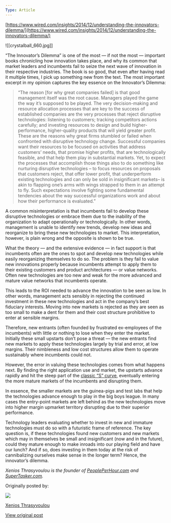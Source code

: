 ```yaml
---
Type: Article
---
```

[https://www.wired.com/insights/2014/12/understanding-the-innovators-dilemma/](https://www.wired.com/insights/2014/12/understanding-the-innovators-dilemma/)

  

![[crystalball_660.jpg]]

“The Innovator’s Dilemma” is one of the most — if not the most — important books chronicling how innovation takes place, and why its common that market leaders and incumbents fail to seize the next wave of innovation in their respective industries. The book is so good, that even after having read it multiple times, I pick up something new from the text. The most important excerpt in my opinion captures the key essence on the Innovator’s Dilemma:

> “The reason [for why great companies failed] is that good management itself was the root cause. Managers played the game the way it’s supposed to be played. The very decision-making and resource allocation processes that are key to the success of established companies are the very processes that reject disruptive technologies: listening to customers; tracking competitors actions carefully; and investing resources to design and build higher-performance, higher-quality products that will yield greater profit. These are the reasons why great firms stumbled or failed when confronted with disruptive technology change. Successful companies want their resources to be focused on activities that address customers’ needs, that promise higher profits, that are technologically feasible, and that help them play in substantial markets. Yet, to expect the processes that accomplish those things also to do something like nurturing disruptive technologies – to focus resources on proposals that customers reject, that offer lower profit, that underperform existing technologies and can only be sold in insignificant markets– is akin to flapping one’s arms with wings strapped to them in an attempt to fly. Such expectations involve fighting some fundamental tendencies about the way successful organizations work and about how their performance is evaluated.”

A common misinterpretation is that incumbents fail to develop these disruptive technologies or embrace them due to the inability of the organization to adapt operationally or technologically. In other words, management is unable to identify new trends, develop new ideas and reorganize to bring these new technologies to market. This interpretation, however, is plain wrong and the opposite is shown to be true.

What the theory — and the extensive evidence — in fact support is that incumbents often are the ones to spot and develop new technologies while easily reorganizing themselves to do so. The problem is they fail to value new innovations properly because incumbents attempt to apply them to their existing customers and product architectures — or value networks. Often new technologies are too new and weak for the more advanced and mature value networks that incumbents operate.

This leads to the ROI needed to advance the innovation to be seen as low. In other words, management acts sensibly in rejecting the continued investment in these new technologies and act in the company’s best fiduciary interests. Moving into new markets is rejected as they are seen as too small to make a dent for them and their cost structure prohibitive to enter at sensible margins.

Therefore, new entrants (often founded by frustrated ex-employees of the incumbents) with little or nothing to lose when they enter the market. Initially these small upstarts don’t pose a threat — the new entrants find new markets to apply these technologies largely by trial and error, at low margins. Their nimbleness and low cost structures allow them to operate sustainably where incumbents could not.

However, the error in valuing these technologies comes from what happens next. By finding the right application use and market, the upstarts advance rapidly and hit the steep part of the [classic “S” curve](http://en.wikipedia.org/wiki/Technology_life_cycle), eventually entering the more mature markets of the incumbents and disrupting them.

In essence, the smaller markets are the guinea-pigs and test labs that help the technologies advance enough to play in the big boys league. In many cases the entry-point markets are left behind as the new technologies move into higher margin upmarket territory disrupting due to their superior performance.

Technology leaders evaluating whether to invest in new and immature technologies must do so with a futuristic frame of reference. The key question is, if these technologies found new customers and new markets which may in themselves be small and insignificant (now and in the future), could they mature enough to make inroads into our playing field and have our lunch? And if so, does investing in them today at the risk of cannibalizing ourselves make sense in the longer term? Hence, the innovator’s dilemma.

_Xenios Thrasyvoulou is the founder of_ [_PeoplePerHour.com_](http://www.peopleperhour.com/) _and_ [_SuperTasker.com_](http://www.supertasker.com/)_._

Originally posted by:

[![](https://api.ning.com:80/files/aDnEqQYbuL-FNniDC1FVPZhoO8qNo1NQC**W*-b-N5SI5oK-rUrou*18eB4NBtaz3wnKAa44q0YhB2DWI4EOYJS9PSB*F5gm/1084188231.jpeg?xgip=12%3A0%3A222%3A222%3B%3B?width=68&height=68&crop=1:1)](https://api.ning.com:80/files/aDnEqQYbuL-FNniDC1FVPZhoO8qNo1NQC**W*-b-N5SI5oK-rUrou*18eB4NBtaz3wnKAa44q0YhB2DWI4EOYJS9PSB*F5gm/1084188231.jpeg?xgip=12%3A0%3A222%3A222%3B%3B?width=68&height=68&crop=1:1)

[Xenios Thrasyvoulou](http://wirednext.ning.com/profile/XeniosThrasyvoulou)

[View original post](http://wirednext.ning.com/xn/detail/6544125:BlogPost:130399)